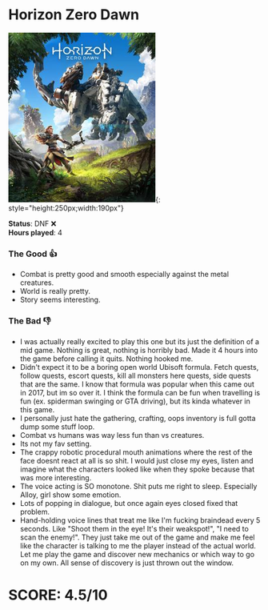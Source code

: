 # Horizon Zero Dawn

![](HorizonZeroDawn.jpg){: style="height:250px;width:190px"}

**Status**: DNF ❌<br>
**Hours played**: 4<br>

### The Good 👍
- Combat is pretty good and smooth especially against the metal creatures.
- World is really pretty.
- Story seems interesting.

### The Bad 👎
- I was actually really excited to play this one but its just the definition of a mid game. Nothing is great, nothing is horribly bad. Made it 4 hours into the game before calling it quits. Nothing hooked me.
- Didn't expect it to be a boring open world Ubisoft formula. Fetch quests, follow quests, escort quests, kill all monsters here quests, side quests that are the same. I know that formula was popular when this came out in 2017, but im so over it. I think the formula can be fun when travelling is fun (ex. spiderman swinging or GTA driving), but its kinda whatever in this game.
- I personally just hate the gathering, crafting, oops inventory is full gotta dump some stuff loop.
- Combat vs humans was way less fun than vs creatures.
- Its not my fav setting.
- The crappy robotic procedural mouth animations where the rest of the face doesnt react at all is so shit. I would just close my eyes, listen and imagine what the characters looked like when they spoke because that was more interesting.
- The voice acting is SO monotone. Shit puts me right to sleep. Especially Alloy, girl show some emotion.
- Lots of popping in dialogue, but once again eyes closed fixed that problem.
- Hand-holding voice lines that treat me like I'm fucking braindead every 5 seconds. Like "Shoot them in the eye! It's their weakspot!", "I need to scan the enemy!". They just take me out of the game and make me feel like the character is talking to me the player instead of the actual world. Let me play the game and discover new mechanics or which way to go on my own. All sense of discovery is just thrown out the window.


# SCORE: 4.5/10